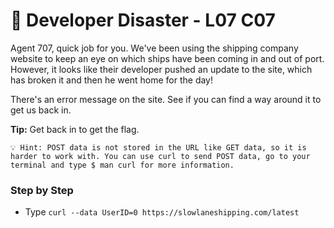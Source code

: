 # 📄 Developer Disaster - L07 C07

Agent 707, quick job for you. We've been using the shipping company website to keep an eye on which ships have been coming in and out of port. However, it looks like their developer pushed an update to the site, which has broken it and then he went home for the day!

There's an error message on the site. See if you can find a way around it to get us back in.

**Tip:** Get back in to get the flag.

```
💡 Hint: POST data is not stored in the URL like GET data, so it is harder to work with. You can use curl to send POST data, go to your terminal and type $ man curl for more information.
```

### Step by Step

- Type `curl --data UserID=0 https://slowlaneshipping.com/latest`
